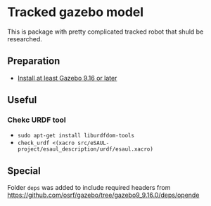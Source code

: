 # Tracked gazebo model

This is package with pretty complicated tracked robot that shuld be researched.

## Preparation

- [Install at least Gazebo 9.16 or later](http://gazebosim.org/tutorials?tut=install_ubuntu&cat=install)

## Useful

### Chekc URDF tool
- `sudo apt-get install liburdfdom-tools`
- `check_urdf <(xacro src/eSAUL-project/esaul_description/urdf/esaul.xacro)`

## Special

Folder `deps` was added to include required headers from https://github.com/osrf/gazebo/tree/gazebo9_9.16.0/deps/opende
